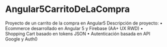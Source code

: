 # Angular5CarritoDeLaCompra
Proyecto de un carrito de la compra en Angular5
Descripción de proyecto:
•	Ecommerce desarrollado en Angular 5 y Firebase (AA+ UX RWD) 
•	Shopping Cart basado en tokens JSON 
•	Autenticación basada en API Google y Auth0
